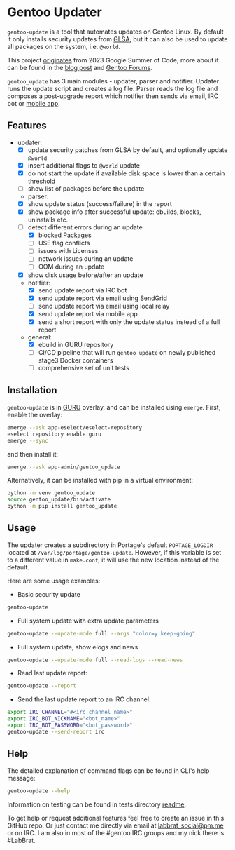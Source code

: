 # Gentoo Updater

`gentoo-update` is a tool that automates updates on Gentoo Linux.
By default it only installs security updates from [GLSA](https://security.gentoo.org/glsa/),
but it can also be used to update all packages on the system, i.e. `@world`.

This project
[originates](https://wiki.gentoo.org/wiki/Google_Summer_of_Code/2023/Ideas/Automated_Gentoo_system_updater)
from 2023 Google Summer of Code, more about it can be found in the
[blog post](https://blogs.gentoo.org/gsoc/2023/08/27/final-report-automated-gentoo-system-updater/) and
[Gentoo Forums](https://forums.gentoo.org/viewtopic-p-8793827.html#8793827).

`gentoo_update` has 3 main modules - updater, parser and notifier. Updater runs the
update script and creates a log file. Parser reads the log file and composes a post-upgrade
report which notifier then sends via email, IRC bot or
[mobile app](https://github.com/Lab-Brat/gentoo_update_flutter).

## Features

- updater:
  - [x] update security patches from GLSA by default, and optionally update `@world`
  - [x] insert additional flags to `@world` update
  - [x] do not start the update if available disk space is lower than a certain threshold
  - [ ] show list of packages before the update
  - parser:
  - [x] show update status (success/failure) in the report
  - [x] show package info after successful update: ebuilds, blocks, uninstalls etc.
  - [ ] detect different errors during an update
    - [x] blocked Packages
    - [ ] USE flag conflicts
    - [ ] issues with Licenses
    - [ ] network issues during an update
    - [ ] OOM during an update
  - [x] show disk usage before/after an update
  - notifier:
    - [x] send update report via IRC bot
    - [x] send update report via email using SendGrid
    - [ ] send update report via email using local relay
    - [x] send update report via mobile app
    - [x] send a short report with only the update status instead of a full report
  - general:
    - [x] ebuild in GURU repository
    - [ ] CI/CD pipeline that will run `gentoo_update` on newly published stage3 Docker containers
    - [ ] comprehensive set of unit tests

## Installation

`gentoo-update` is in [GURU](https://wiki.gentoo.org/wiki/Project:GURU)
overlay, and can be installed using `emerge`. First, enable the overlay:

```bash
emerge --ask app-eselect/eselect-repository
eselect repository enable guru
emerge --sync
```

and then install it:

```bash
emerge --ask app-admin/gentoo_update
```

Alternatively, it can be installed with pip in a virtual environment:

```bash
python -m venv gentoo_update
source gentoo_update/bin/activate
python -m pip install gentoo_update
```

## Usage

The updater creates a subdirectory in Portage's default `PORTAGE_LOGDIR` located at `/var/log/portage/gentoo-update`.
However, if this variable is set to a different value in `make.conf`, it will use the new location instead of the default.

Here are some usage examples:

- Basic security update

```bash
gentoo-update
```

- Full system update with extra update parameters

```bash
gentoo-update --update-mode full --args "color=y keep-going"
```

- Full system update, show elogs and news

```bash
gentoo-update --update-mode full --read-logs --read-news
```

- Read last update report:

```bash
gentoo-update --report
```

- Send the last update report to an IRC channel:

```bash
export IRC_CHANNEL="#<irc_channel_name>"
export IRC_BOT_NICKNAME="<bot_name>"
export IRC_BOT_PASSWORD="<bot_password>"
gentoo-update --send-report irc
```

## Help

The detailed explanation of command flags can be found in CLI's help message:

```bash
gentoo-update --help
```

Information on testing can be found in tests directory [readme](tests/README.md).

To get help or request additional features feel free to create an issue in this GitHub repo.
Or just contact me directly via email at [labbrat_social@pm.me](mailto:labbrat_social@pm.me) or on IRC.
I am also in most of the #gentoo IRC groups and my nick there is #LabBrat.
